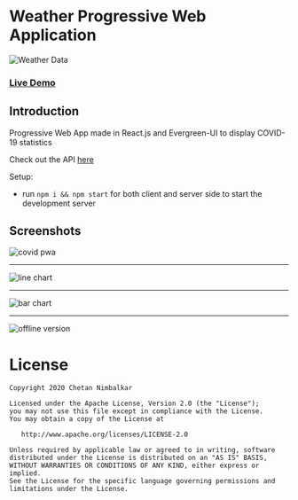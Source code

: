 
# Weather Progressive Web Application
![Weather Data](https://i.imgur.com/3csowzj.png)

### [Live Demo](https://tender-noyce-3fd95a.netlify.app/)

## Introduction

Progressive Web App made in React.js and Evergreen-UI to display COVID-19 statistics 

Check out the API [here](https://covid19.mathdro.id/api/daily)

Setup:
- run ```npm i && npm start``` for both client and server side to start the development server

## Screenshots 

<p float='left'>
   <img src='https://i.imgur.com/4gnQOhI.png' alt='covid pwa'/> 
<hr/>
   <img src='https://i.imgur.com/tA7Fmdv.png' alt='line chart'/> 
<hr/>
   <img src='https://i.imgur.com/BoPNTn6.png' alt='bar chart'/>
<hr/>
   <img src='https://i.imgur.com/B4n9vAn.png' alt='offline version'/>
</p>

# License

    Copyright 2020 Chetan Nimbalkar 

    Licensed under the Apache License, Version 2.0 (the "License");
    you may not use this file except in compliance with the License.
    You may obtain a copy of the License at

       http://www.apache.org/licenses/LICENSE-2.0

    Unless required by applicable law or agreed to in writing, software
    distributed under the License is distributed on an "AS IS" BASIS,
    WITHOUT WARRANTIES OR CONDITIONS OF ANY KIND, either express or implied.
    See the License for the specific language governing permissions and
    limitations under the License. 


 
